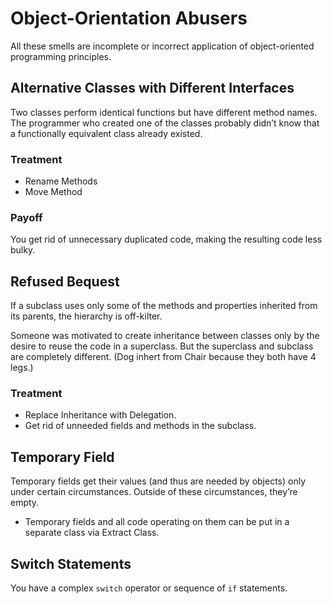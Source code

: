 # Object-Orientation Abusers

All these smells are incomplete or incorrect application of object-oriented programming principles.

## Alternative Classes with Different Interfaces

Two classes perform identical functions but have different method names. The programmer who created one of the classes probably didn’t know that a functionally equivalent class already existed.

### Treatment

* Rename Methods
* Move Method

### Payoff

You get rid of unnecessary duplicated code, making the resulting code less bulky.

## Refused Bequest

If a subclass uses only some of the methods and properties inherited from its parents, the hierarchy is off-kilter.

Someone was motivated to create inheritance between classes only by the desire to reuse the code in a superclass. But the superclass and subclass are completely different. \(Dog inhert from Chair because they both have 4 legs.\)

### Treatment

* Replace Inheritance with Delegation.
* Get rid of unneeded fields and methods in the subclass.

## Temporary Field

Temporary fields get their values \(and thus are needed by objects\) only under certain circumstances. Outside of these circumstances, they’re empty.

* Temporary fields and all code operating on them can be put in a separate class via Extract Class.

## Switch Statements

You have a complex `switch` operator or sequence of `if` statements.

